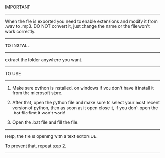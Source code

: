IMPORTANT
____________________________________________________________________________________________________________________________________________

When the file is exported you need to enable extensions and modify it from .wav to .mp3. DO NOT convert it, just change the name or the file
won't work correctly.
____________________________________________________________________________________________________________________________________________

TO INSTALL
____________________________________________________________________________________________________________________________________________

extract the folder anywhere you want.
____________________________________________________________________________________________________________________________________________

TO USE
_____________________________________________________________________________________________________________________________________________

1. Make sure python is installed, on windows if you don't have it install it from the microsoft store.

2. After that, open the python file and make sure to select your most recent version of python, then as soon as it
open close it, if you don't open the .bat file first it won't work!

3. Open the .bat file and fill the file.

_____________________________________________________________________________________________________________________________________________

Help, the file is opening with a text editor/IDE.

To prevent that, repeat step 2.

_____________________________________________________________________________________________________________________________________________
